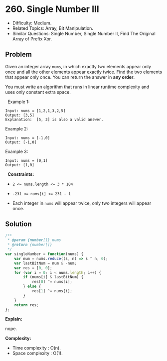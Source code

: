 # 260. Single Number III

- Difficulty: Medium.
- Related Topics: Array, Bit Manipulation.
- Similar Questions: Single Number, Single Number II, Find The Original Array of Prefix Xor.

## Problem

Given an integer array `nums`, in which exactly two elements appear only once and all the other elements appear exactly twice. Find the two elements that appear only once. You can return the answer in **any order**.

You must write an algorithm that runs in linear runtime complexity and uses only constant extra space.

 
Example 1:

```
Input: nums = [1,2,1,3,2,5]
Output: [3,5]
Explanation:  [5, 3] is also a valid answer.
```

Example 2:

```
Input: nums = [-1,0]
Output: [-1,0]
```

Example 3:

```
Input: nums = [0,1]
Output: [1,0]
```

 
**Constraints:**


	
- `2 <= nums.length <= 3 * 104`
	
- `-231 <= nums[i] <= 231 - 1`
	
- Each integer in `nums` will appear twice, only two integers will appear once.



## Solution

```javascript
/**
 * @param {number[]} nums
 * @return {number[]}
 */
var singleNumber = function(nums) {
    var num = nums.reduce((s, n) => s ^ n, 0);
    var lastBitNum = num & -num;
    var res = [0, 0];
    for (var i = 0; i < nums.length; i++) {
        if (nums[i] & lastBitNum) {
            res[0] ^= nums[i];
        } else {
            res[1] ^= nums[i];
        }
    }
    return res;
};
```

**Explain:**

nope.

**Complexity:**

* Time complexity : O(n).
* Space complexity : O(1).
